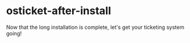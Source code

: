 # osticket-after-install
Now that the long installation is complete, let's get your ticketing system going!
